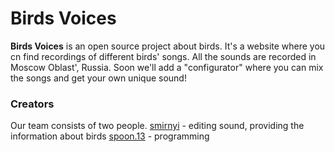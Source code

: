 # Birds Voices
**Birds Voices** is an open source project about birds. It's a website where you cn find recordings of different birds' songs. All the sounds are recorded in Moscow Oblast', Russia. Soon we'll add a "configurator" where you can mix the songs and get your own unique sound!

### Creators
Our team consists of two people.
[smirnyi](https://instagram.com/smirnyi "smirnyi") - editing sound, providing the information about birds
[spoon.13](https://instagram.com/spoon.13 "spoon.13") - programming